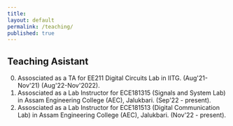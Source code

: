 ```yaml
---
title:
layout: default
permalink: /teaching/
published: true
---
```


## Teaching Asistant

0. Assosciated as a TA for EE211 Digital Circuits Lab in IITG. (Aug'21-Nov'21) (Aug'22-Nov'2022).
1. Assosciated as a Lab Instructor for ECE181315 (Signals and System Lab) in Assam Engineering College (AEC), Jalukbari. (Sep'22 - present).
2. Assosciated as a Lab Instructor for ECE181513 (Digital Communication Lab) in Assam Engineering College (AEC), Jalukbari. (Nov'22 - present).
